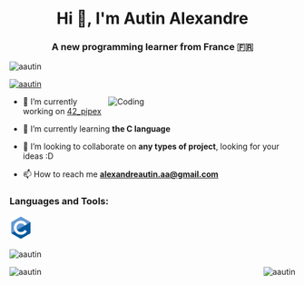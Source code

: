 <h1 align="center">Hi 👋, I'm Autin Alexandre</h1>
<h3 align="center">A new programming learner from France 🇫🇷</h3>

<p align="left"> <img src="https://komarev.com/ghpvc/?username=aautin&label=Profile%20views&color=0e75b6&style=flat" alt="aautin" /> </p>
<p align="left"> <a href="https://github.com/ryo-ma/github-profile-trophy"><img src="https://github-profile-trophy.vercel.app/?username=aautin" alt="aautin" /></a> </p>
<img align="right" alt="Coding" width="330" src="https://media.tenor.com/pZxJ1m0eg8kAAAAC/doge-type.gif">

- 🔭 I’m currently working on [42_pipex](https://github.com/aautin/42_pipex)

- 🌱 I’m currently learning **the C language**

- 👯 I’m looking to collaborate on **any types of project**, looking for your ideas :D

- 📫 How to reach me **alexandreautin.aa@gmail.com**

<h3 align="left">Languages and Tools:</h3>
<p align="left"> <a href="https://www.cprogramming.com/" target="_blank" rel="noreferrer"> <img src="https://raw.githubusercontent.com/devicons/devicon/master/icons/c/c-original.svg" alt="c" width="40" height="40"/> </a> </p>

<p><img align="center" src="https://github-readme-streak-stats.herokuapp.com/?user=aautin&" alt="aautin" /></p>

<p><img align="left" src="https://github-readme-stats.vercel.app/api/top-langs?username=aautin&show_icons=true&locale=en&layout=compact" alt="aautin" /></p>

<p>&nbsp;<img align="right" src="https://github-readme-stats.vercel.app/api?username=aautin&show_icons=true&locale=en" alt="aautin" /></p>
